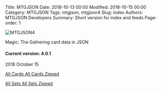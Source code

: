 Title: MTGJSON
Date: 2018-10-13 00:00
Modified: 2018-10-15 00:00
Category: MTGJSON
Tags: mtgjson, mtgjson4
Slug: index
Authors: MTGJSON Developers
Summary: Short version for index and feeds
Page-order: 1

<span id="logo">![MTGJSON4](img/logo.png)</span>

<div class="splash"><p>Magic: The Gathering card data in JSON
<p><h4>Current version: 4.0.1</h4>
2018 October 15
<div class="downloads">
  <p>
    <a href="json/AllCards.json"><i class="fa fa-file-text-o" aria-hidden="true"></i> All Cards</a><a href="json/AllCards.json.zip"><i class="fa fa-file-archive-o" aria-hidden="true"></i> All Cards Zipped</a><br>
  <p>
    <a href="json/AllSets.json"><i class="fa fa-file-text-o" aria-hidden="true"></i> All Sets</a><a href="json/AllSets.json.zip"><i class="fa fa-file-archive-o" aria-hidden="true"></i> All Sets Zipped</a><br>
  </div>
</div>